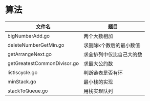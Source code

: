 # 算法

|文件名 |题目|
|---|---|
|bigNumberAdd.go|两个大数相加
|deleteNumberGetMin.go|求删除k个数后的最小数值
|getArrangeNext.go|求全排列中仅比自己大的数
|getGreatestCommonDivisor.go|求最大公约数
|listIscycle.go|判断链表是否有环
|minStack.go|最小栈的实现
|stackToQueue.go|用栈实现队列